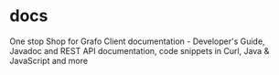 # docs
One stop Shop for Grafo Client documentation - Developer's Guide, Javadoc and REST API documentation, code snippets in Curl, Java &amp; JavaScript and more
